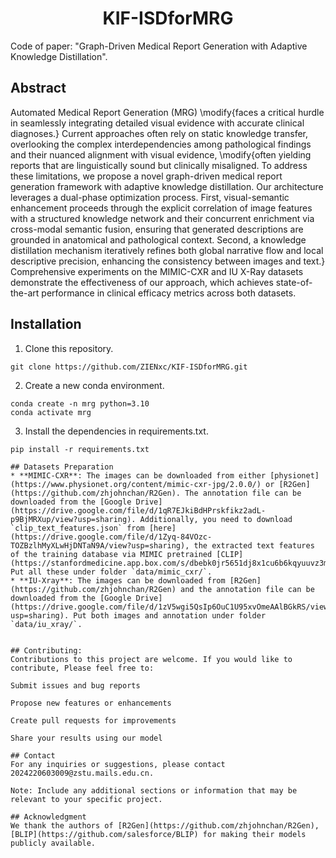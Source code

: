 <h1 align="center">KIF-ISDforMRG</h1>

Code of paper: "Graph-Driven Medical Report Generation with Adaptive Knowledge Distillation".

## Abstract
Automated Medical Report Generation (MRG) \modify{faces a critical hurdle in seamlessly integrating detailed visual evidence with accurate clinical diagnoses.} Current approaches often rely on static knowledge transfer, overlooking the complex interdependencies among pathological findings and their nuanced alignment with visual evidence, \modify{often yielding reports that are linguistically sound but clinically misaligned. To address these limitations, we propose a novel graph-driven medical report generation framework with adaptive knowledge distillation. Our architecture leverages a dual-phase optimization process. 
First, visual-semantic enhancement proceeds through the explicit correlation of image features with a structured knowledge network and their concurrent enrichment via cross-modal semantic fusion, ensuring that generated descriptions are grounded in anatomical and pathological context.
Second, a knowledge distillation mechanism iteratively refines both global narrative flow and local descriptive precision, enhancing the consistency between images and text.}
Comprehensive experiments on the MIMIC-CXR and IU X-Ray datasets demonstrate the effectiveness of our approach, which achieves state-of-the-art performance in clinical efficacy metrics across both datasets.

## Installation
1. Clone this repository.
```Shell
git clone https://github.com/ZIENxc/KIF-ISDforMRG.git
```
2. Create a new conda environment.
```Shell
conda create -n mrg python=3.10
conda activate mrg
```
3. Install the dependencies in requirements.txt.
```Shell
pip install -r requirements.txt

## Datasets Preparation
* **MIMIC-CXR**: The images can be downloaded from either [physionet](https://www.physionet.org/content/mimic-cxr-jpg/2.0.0/) or [R2Gen](https://github.com/zhjohnchan/R2Gen). The annotation file can be downloaded from the [Google Drive](https://drive.google.com/file/d/1qR7EJkiBdHPrskfikz2adL-p9BjMRXup/view?usp=sharing). Additionally, you need to download `clip_text_features.json` from [here](https://drive.google.com/file/d/1Zyq-84VOzc-TOZBzlhMyXLwHjDNTaN9A/view?usp=sharing), the extracted text features of the training database via MIMIC pretrained [CLIP](https://stanfordmedicine.app.box.com/s/dbebk0jr5651dj8x1cu6b6kqyuuvz3ml). Put all these under folder `data/mimic_cxr/`.
* **IU-Xray**: The images can be downloaded from [R2Gen](https://github.com/zhjohnchan/R2Gen) and the annotation file can be downloaded from the [Google Drive](https://drive.google.com/file/d/1zV5wgi5QsIp6OuC1U95xvOmeAAlBGkRS/view?usp=sharing). Put both images and annotation under folder `data/iu_xray/`.


## Contributing:
Contributions to this project are welcome. If you would like to contribute, Please feel free to:

Submit issues and bug reports

Propose new features or enhancements

Create pull requests for improvements

Share your results using our model

## Contact
For any inquiries or suggestions, please contact 2024220603009@zstu.mails.edu.cn.

Note: Include any additional sections or information that may be relevant to your specific project.

## Acknowledgment
We thank the authors of [R2Gen](https://github.com/zhjohnchan/R2Gen), [BLIP](https://github.com/salesforce/BLIP) for making their models publicly available.
